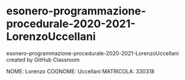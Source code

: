# esonero-programmazione-procedurale-2020-2021-LorenzoUccellani
esonero-programmazione-procedurale-2020-2021-LorenzoUccellani created by GitHub Classroom


NOME: Lorenzo
COGNOME: Uccellani
MATRICOLA: 330318
